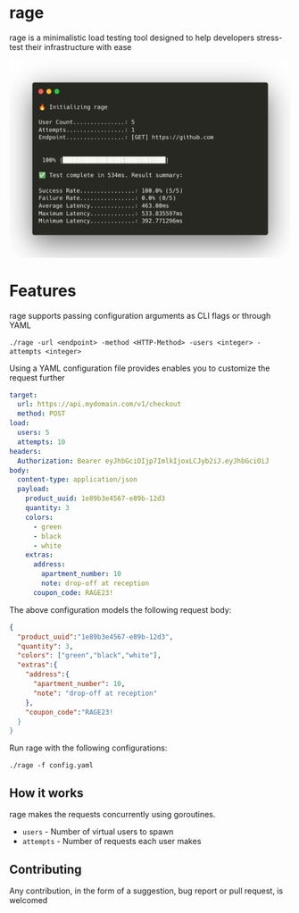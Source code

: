 # rage

rage is a minimalistic load testing tool designed to help developers stress-test their infrastructure with ease

<center>
<img src="./docs/rage.png" width=600/>
</center>

# Features
rage supports passing configuration arguments as CLI flags or through YAML

```
./rage -url <endpoint> -method <HTTP-Method> -users <integer> -attempts <integer>
```

Using a YAML configuration file provides enables you to customize the request further

```yaml
target:
  url: https://api.mydomain.com/v1/checkout
  method: POST
load:
  users: 5
  attempts: 10
headers:
  Authorization: Bearer eyJhbGciOIjp7ImlkIjoxLCJyb2iJ.eyJhbGciOiJ
body:
  content-type: application/json
  payload:
    product_uuid: 1e89b3e4567-e89b-12d3 
    quantity: 3
    colors: 
      - green
      - black
      - white
    extras:
      address:
        apartment_number: 10
        note: drop-off at reception 
      coupon_code: RAGE23!   
```

The above configuration models the following request body:

```json
{
  "product_uuid":"1e89b3e4567-e89b-12d3",
  "quantity": 3,
  "colors": ["green","black","white"],
  "extras":{
    "address":{
      "apartment_number": 10,
      "note": "drop-off at reception"
    },
    "coupon_code":"RAGE23!
  }
}
```

Run rage with the following configurations:

```
./rage -f config.yaml
```

## How it works

rage makes the requests concurrently using goroutines.

- `users` - Number of virtual users to spawn
- `attempts` - Number of requests each user makes

## Contributing

Any contribution, in the form of a suggestion, bug report or pull request, is welcomed